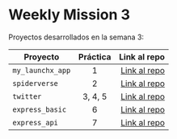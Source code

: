 # Weekly Mission 3

Proyectos desarrollados en la semana 3:

| Proyecto | Práctica | Link al repo |
| ------------- |:-------------:| -----:|
|`my_launchx_app`|1|[Link al repo](https://github.com/Pagutri/my_launchx_app)|
|`spiderverse`|2|[Link al repo](https://github.com/Pagutri/spiderverse)|
|`twitter`|3, 4, 5|[Link al repo](https://github.com/Pagutri/tuiter)|
|`express_basic`|6|[Link al repo](https://github.com/LaunchX-InnovaccionVirtual/MissionNodeJS)|
|`express_api`|7|[Link al repo](https://github.com/LaunchX-InnovaccionVirtual/MissionNodeJS)|
